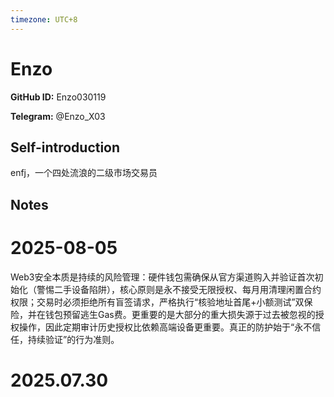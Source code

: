 ```yaml
---
timezone: UTC+8
---
```


# Enzo

**GitHub ID:** Enzo030119

**Telegram:** @Enzo_X03

## Self-introduction

enfj，一个四处流浪的二级市场交易员

## Notes

<!-- Content_START -->
# 2025-08-05

Web3安全本质是持续的风险管理：硬件钱包需确保从官方渠道购入并验证首次初始化（警惕二手设备陷阱），核心原则是永不接受无限授权、每月用清理闲置合约权限；交易时必须拒绝所有盲签请求，严格执行“核验地址首尾+小额测试”双保险，并在钱包预留逃生Gas费。更重要的是大部分的重大损失源于过去被忽视的授权操作，因此定期审计历史授权比依赖高端设备更重要。真正的防护始于“永不信任，持续验证”的行为准则。


# 2025.07.30


<!-- Content_END -->
